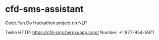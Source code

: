 # cfd-sms-assistant
Code.Fun.Do Hackathon project on NLP

Twilio HTTP: https://cfd-sms.herokuapp.com/
Number: +1 877-954-5971
